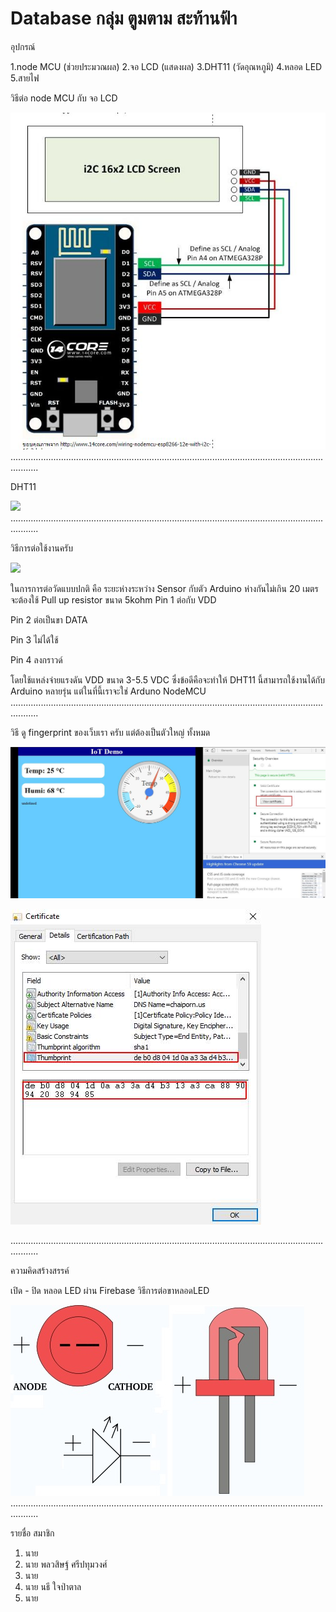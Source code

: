 # Database กลุ่ม ตูมตาม สะท้านฟ้า

อุปกรณ์

1.node MCU (ช่วยประมวณผล)
2.จอ LCD (แสดงผล)
3.DHT11 (วัดอุณหภูมิ)
4.หลอด LED 
5.สายไฟ 


วิธีต่อ node MCU กับ จอ LCD


![alttext](https://github.com/jokermarkk/Database/blob/master/%E0%B8%A7%E0%B8%B4%E0%B8%98%E0%B8%B5%E0%B8%95%E0%B9%88%E0%B8%AD%20node%20MCU%20%E0%B8%81%E0%B8%B1%E0%B8%9A%20%E0%B8%88%E0%B8%AD%20LCD.jpg?raw=true)
.......................................................................................................................................
 
DHT11

<a href="http://www.mx7.com/view2/A2v6md22PxdZfQLa" target="_blank"><img border="0" src="http://www.mx7.com/i/0a4/5pnkIF.png" /></a>
.......................................................................................................................................

วิธีการต่อใช้งานครับ

<a href="http://www.mx7.com/view2/A2v75Wi1ptvOEn2u" target="_blank"><img border="0" src="http://www.mx7.com/i/05d/GjLehl.gif" /></a>

ในการการต่อวัดแบบปกติ คือ ระยะห่างระหว่าง Sensor กับตัว Arduino ห่างกันไม่เกิน 20 เมตร จะต้องใช้ Pull up resistor ขนาด 5kohm 
   Pin 1  ต่อกับ VDD

   Pin 2  ต่อเป็นขา DATA

   Pin 3  ไม่ได้ใช้

   Pin 4  ลงกราวด์

โดยใช้แหล่งจ่ายแรงดัน VDD ขนาด 3-5.5 VDC ซึ่งข้อดีคือจะทำให้ DHT11 นี้สามารถใช้งานได้กับ Arduino หลายรุ่น แต่ในที่นี้เราจะใช่ Arduno NodeMCU
.......................................................................................................................................


วิธี ดู fingerprint ของเว็บเรา ครับ แต่ต้องเป็นตัวใหญ่ ทั้งหมด

![alttext](https://github.com/jokermarkk/Database/blob/master/1%20fingerprint.jpg)

![alttext](https://github.com/jokermarkk/Database/blob/master/2%20fingerprint.jpg)

.......................................................................................................................................

ความคิดสร้างสรรค์

เปิด - ปิด หลอด LED ผ่าน Firebase
วิธีการต่อขาหลอดLED

![alttext](https://github.com/jokermarkk/Database/blob/master/%E0%B8%AB%E0%B8%A5%E0%B8%AD%E0%B8%94%E0%B9%84%E0%B8%9F.jpg)
.......................................................................................................................................

รายชื่อ สมาชิก
1. นาย 
2. นาย พลวสิษฐ์ ศรีปทุมวงศ์
3. นาย 
4. นาย นธี ใจป่าตาล
5. นาย 
